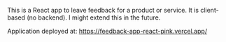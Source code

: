 This is a React app to leave feedback for a product or service. It is client-based (no backend). I might extend this in the future.

Application deployed at: https://feedback-app-react-pink.vercel.app/
